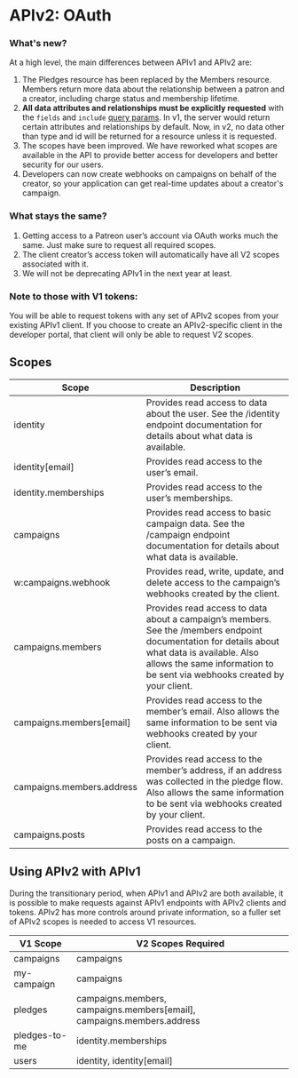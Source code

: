 # APIv2: OAuth

### What's new?
At a high level, the main differences between APIv1 and APIv2 are:

1. The Pledges resource has been replaced by the Members resource. Members return more data about the relationship between a patron and a creator, including charge status and membership lifetime.
2. **All data attributes and relationships must be explicitly requested** with the `fields` and `include` [query params](/#requesting-specific-data). In v1, the server would return certain attributes and relationships by default. Now, in v2, no data other than type and id will be returned for a resource unless it is requested.
3. The scopes have been improved. We have reworked what scopes are available in the API to provide better access for developers and better security for our users.
4. Developers can now create webhooks on campaigns on behalf of the creator, so your application can get real-time updates about a creator's campaign.

### What stays the same?

1. Getting access to a Patreon user’s account via OAuth works much the same. Just make sure to request all required scopes.
2. The client creator’s access token will automatically have all V2 scopes associated with it.
3. We will not be deprecating APIv1 in the next year at least.

### Note to those with V1 tokens:

You will be able to request tokens with any set of APIv2 scopes from your existing APIv1 client. If you choose to create an APIv2-specific client in the developer portal, that client will only be able to request V2 scopes.

## Scopes

Scope | Description
----- | -----------
identity | Provides read access to data about the user. See the /identity endpoint documentation for details about what data is available.
identity[email] | Provides read access to the user’s email.
identity.memberships | Provides read access to the user’s memberships.
campaigns | Provides read access to basic campaign data. See the /campaign endpoint documentation for details about what data is available.
w:campaigns.webhook | Provides read, write, update, and delete access to the campaign’s webhooks created by the client.
campaigns.members | Provides read access to data about a campaign’s members. See the /members endpoint documentation for details about what data is available. Also allows the same information to be sent via webhooks created by your client.
campaigns.members[email] | Provides read access to the member’s email. Also allows the same information to be sent via webhooks created by your client.
campaigns.members.address | Provides read access to the member’s address, if an address was collected in the pledge flow. Also allows the same information to be sent via webhooks created by your client.
campaigns.posts | Provides read access to the posts on a campaign.

## Using APIv2 with APIv1

During the transitionary period, when APIv1 and APIv2 are both available, it is possible to make requests against APIv1 endpoints with APIv2 clients and tokens. APIv2 has more controls around private information, so a fuller set of APIv2 scopes is needed to access V1 resources.

V1 Scope | V2 Scopes Required
-------- | ------------------
campaigns | campaigns
my-campaign | campaigns
pledges | campaigns.members, campaigns.members[email], campaigns.members.address
pledges-to-me | identity.memberships
users | identity, identity[email]
